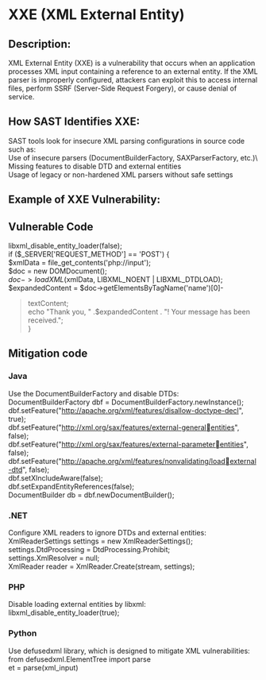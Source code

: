 # XXE (XML External Entity) 

## Description:
XML External Entity (XXE) is a vulnerability that occurs when an application processes XML input containing a reference to an external entity. If the XML parser is improperly configured, attackers can exploit this to access internal files, perform SSRF (Server-Side Request Forgery), or cause denial of service.

## How SAST Identifies XXE:
SAST tools look for insecure XML parsing configurations in source code such as:\
Use of insecure parsers (DocumentBuilderFactory, SAXParserFactory, etc.)\\
Missing features to disable DTD and external entities\
Usage of legacy or non-hardened XML parsers without safe settings

## Example of XXE Vulnerability:

## Vulnerable Code
libxml_disable_entity_loader(false);\
if ($_SERVER['REQUEST_METHOD'] == 'POST') {\
 $xmlData = file_get_contents('php://input');\
 $doc = new DOMDocument();\
 $doc->loadXML($xmlData, LIBXML_NOENT | LIBXML_DTDLOAD);\
 $expandedContent = $doc->getElementsByTagName('name')[0]-
>textContent;\
 echo "Thank you, " .$expandedContent . "! Your message has been 
received.";\
}
## Mitigation code
### Java
Use the DocumentBuilderFactory and disable DTDs:\
DocumentBuilderFactory dbf = DocumentBuilderFactory.newInstance();\
dbf.setFeature("http://apache.org/xml/features/disallow-doctype-decl",
true);\
dbf.setFeature("http://xml.org/sax/features/external-generalentities", false);\
dbf.setFeature("http://xml.org/sax/features/external-parameterentities", false);\
dbf.setFeature("http://apache.org/xml/features/nonvalidating/loadexternal-dtd", false);\
dbf.setXIncludeAware(false);\
dbf.setExpandEntityReferences(false);\
DocumentBuilder db = dbf.newDocumentBuilder();
### .NET
Configure XML readers to ignore DTDs and external entities:\
XmlReaderSettings settings = new XmlReaderSettings();\
settings.DtdProcessing = DtdProcessing.Prohibit;\
settings.XmlResolver = null;\
XmlReader reader = XmlReader.Create(stream, settings);
### PHP
Disable loading external entities by libxml:\
libxml_disable_entity_loader(true);
### Python
Use defusedxml library, which is designed to mitigate XML vulnerabilities:\
from defusedxml.ElementTree import parse\
et = parse(xml_input)